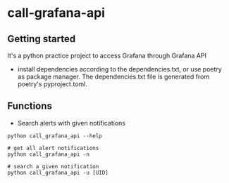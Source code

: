 # call-grafana-api


## Getting started

It's a python practice project to access Grafana through Grafana API

- install dependencies according to the dependencies.txt, or use poetry as package manager. The dependencies.txt file is generated from poetry's pyproject.toml.

## Functions

- Search alerts with given notifications

```
python call_grafana_api --help

# get all alert notifications
python call_grafana_api -n

# search a given notification
python call_grafana_api -u [UID]
```

